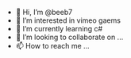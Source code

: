 - 👋 Hi, I’m @beeb7
- 👀 I’m interested in vimeo gaems
- 🌱 I’m currently learning c#
- 💞️ I’m looking to collaborate on ...
- 📫 How to reach me ...

<!---
beeb7/beeb7 is a ✨ special ✨ repository because its `README.md` (this file) appears on your GitHub profile.
You can click the Preview link to take a look at your changes.
--->
